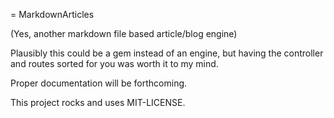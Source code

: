 = MarkdownArticles

(Yes, another markdown file based article/blog engine)

Plausibly this could be a gem instead of an engine, but having the controller and 
routes sorted for you was worth it to my mind.

Proper documentation will be forthcoming. 

This project rocks and uses MIT-LICENSE.
